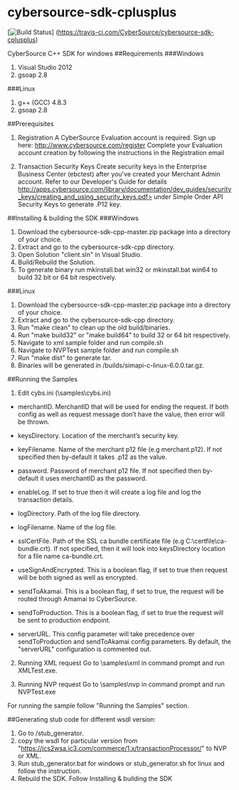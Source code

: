 # cybersource-sdk-cplusplus

[![Build Status](https://travis-ci.com/CyberSource/cybersource-sdk-cplusplus.svg?token=rrCMh7Lm3FTR6wnVxCQ6&branch=master)]
(https://travis-ci.com/CyberSource/cybersource-sdk-cplusplus)

CyberSource C++ SDK for windows
##Requirements
###Windows
1. Visual Studio 2012
2. gsoap 2.8

###Linux
1. g++ (GCC) 4.8.3
2. gsoap 2.8

##Prerequisites
1. Registration
A CyberSource Evaluation account is required. Sign up here:  http://www.cybersource.com/register
Complete your Evaluation account creation by following the instructions in the Registration email

2. Transaction Security Keys
Create security keys in the Enterprise Business Center (ebctest) after you've created your Merchant Admin account.
Refer to our Developer's Guide for details http://apps.cybersource.com/library/documentation/dev_guides/security_keys/creating_and_using_security_keys.pdf> under Simple Order API Security Keys to generate .P12 key.

##Installing & building the SDK
###Windows
1. Download the cybersource-sdk-cpp-master.zip package into a directory of your choice.
2. Extract and go to the cybersource-sdk-cpp directory.
3. Open Solution "client.sln" in Visual Studio.
4. Build/Rebuild the Solution.
5. To generate binary run mkinstall.bat win32 or mkinstall.bat win64 to build 32 bit or 64 bit respectively.
 
###Linux
1. Download the cybersource-sdk-cpp-master.zip package into a directory of your choice.
2. Extract and go to the cybersource-sdk-cpp directory.
3. Run "make clean" to clean up the old build/binaries.
4. Run "make build32" or "make build64" to build 32 or 64 bit respectively.
5. Navigate to xml sample folder and run compile.sh
6. Navigate to NVPTest sample folder and run compile.sh
5. Run "make dist" to generate tar.
6. Binaries will be generated in /builds/simapi-c-linux-6.0.0.tar.gz.

##Running the Samples
1. Edit cybs.ini (\samples\cybs.ini)

* merchantID. MerchantID that will be used for ending the request. If both config as well as request message don’t have the value, then error will be thrown.

* keysDirectory. Location of the merchant’s security key.

* keyFilename. Name of the merchant p12 file (e.g merchant.p12). If not specified then by-default it takes <merchantID>.p12 as the value.

* password. Password of merchant p12 file. If not specified then by-default it uses merchantID as the password.

* enableLog. If set to true then it will create a log file and log the transaction details.

* logDirectory. Path of the log file directory.

* logFilename. Name of the log file.

* sslCertFile. Path of the SSL ca bundle certificate file (e.g C:\certfile\ca-bundle.crt). If not specified, then it will look into keysDirectory location for a file name ca-bundle.crt.

* useSignAndEncrypted. This is a boolean flag, if set to true then request will be both signed as well as encrypted.

* sendToAkamai. This is a boolean flag, if set to true, the request will be routed through Amamai to CyberSource.

* sendToProduction. This is a boolean flag, if set to true the request will be sent to production endpoint.

* serverURL. This config parameter will take precedence over sendToProduction and sendToAkamai config parameters. By default, the "serverURL" configuration is commented out.
 
2. Running XML request
Go to \samples\xml in command prompt and run XMLTest.exe.

3. Running NVP request
Go to \samples\nvp in command prompt and run NVPTest.exe

For running the sample follow "Running the Samples" section.

##Generating stub code for different wsdl version:
1. Go to /stub_generator.
2. copy the wsdl for particular version from "https://ics2wsa.ic3.com/commerce/1.x/transactionProcessor/" to NVP or XML.
3. Run stub_generator.bat for windows or stub_generator.sh for linux and follow the instruction.
4. Rebuild the SDK. Follow Installing & building the SDK


